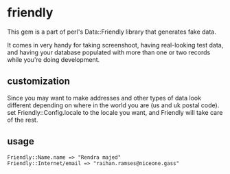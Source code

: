 # friendly

This gem is a part of perl's Data::Friendly library that generates fake data.

It comes in very handy for taking screenshoot, having real-looking test data, and having your database populated with more than one or two records while you're doing development.

## customization

Since you may want to make addresses and other types of data look different depending on where in the world you are (us and uk postal code). set Friendly::Config.locale to the locale you want, and Friendly will take care of the rest.

## usage

```
Friendly::Name.name => "Rendra majed"
Friendly::Internet/email => "raihan.ramses@niceone.gass"
```

